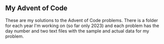 ## My Advent of Code
These are my solutions to the Advent of Code problems. There is a folder for each year I'm working on (so far only 2023) and each problem has the day number and two text files with the sample and actual data for my problem.
